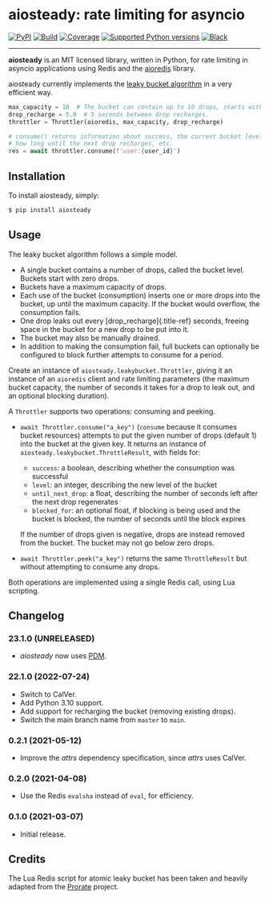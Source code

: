 # aiosteady: rate limiting for asyncio

[![PyPI](https://img.shields.io/pypi/v/aiosteady.svg)](https://pypi.python.org/pypi/aiosteady)
[![Build](https://github.com/Tinche/aiosteady/workflows/CI/badge.svg)](https://github.com/Tinche/aiosteady/actions?workflow=CI)
[![Coverage](https://img.shields.io/endpoint?url=https://gist.githubusercontent.com/Tinche/7feffdcb180b708726b2f03ece5efef4/raw/covbadge.json)](https://github.com/Tinche/aiosteady/actions/workflows/main.yml)
[![Supported Python versions](https://img.shields.io/pypi/pyversions/aiosteady.svg)](https://github.com/Tinche/aiosteady)
[![Black](https://img.shields.io/badge/code%20style-black-000000.svg)](https://github.com/ambv/black)

------------------------------------------------------------------------

**aiosteady** is an MIT licensed library, written in Python, for rate limiting in asyncio applications using Redis and the [aioredis](https://github.com/aio-libs/aioredis) library.

aiosteady currently implements the [leaky bucket algorithm](https://en.wikipedia.org/wiki/Leaky_bucket) in a very efficient way.

```python
max_capacity = 10  # The bucket can contain up to 10 drops, starts with 0
drop_recharge = 5.0  # 5 seconds between drop recharges.
throttler = Throttler(aioredis, max_capacity, drop_recharge)

# consume() returns information about success, the current bucket level,
# how long until the next drop recharges, etc.
res = await throttler.consume(f'user:{user_id}')
```

## Installation

To install aiosteady, simply:

```bash
$ pip install aiosteady
```

## Usage

The leaky bucket algorithm follows a simple model.

- A single bucket contains a number of drops, called the bucket level.
  Buckets start with zero drops.
- Buckets have a maximum capacity of drops.
- Each use of the bucket (consumption) inserts one or more drops into
  the bucket, up until the maximum capacity. If the bucket would
  overflow, the consumption fails.
- One drop leaks out every [drop_recharge]{.title-ref} seconds,
  freeing space in the bucket for a new drop to be put into it.
- The bucket may also be manually drained.
- In addition to making the consumption fail, full buckets can
  optionally be configured to block further attempts to consume for a
  period.

Create an instance of `aiosteady.leakybucket.Throttler`, giving it an
instance of an `aioredis` client and rate limiting parameters (the
maximum bucket capacity, the number of seconds it takes for a drop to
leak out, and an optional blocking duration).

A `Throttler` supports two operations: consuming and peeking.

- `await Throttler.consume("a_key")` (`consume` because it consumes
  bucket resources) attempts to put the given number of drops
  (default 1) into the bucket at the given key. It returns an instance
  of `aiosteady.leakybucket.ThrottleResult`, with fields for:

  -   `success`: a boolean, describing whether the consumption was
      successful
  -   `level`: an integer, describing the new level of the bucket
  -   `until_next_drop`: a float, describing the number of seconds
      left after the next drop regenerates
  -   `blocked_for`: an optional float, if blocking is being used and
      the bucket is blocked, the number of seconds until the block
      expires

  If the number of drops given is negative, drops are instead removed
  from the bucket. The bucket may not go below zero drops.

- `await Throttler.peek("a_key")` returns the same `ThrottleResult`
  but without attempting to consume any drops.

Both operations are implemented using a single Redis call, using Lua scripting.

## Changelog

### 23.1.0 (UNRELEASED)

-   _aiosteady_ now uses [PDM](https://pdm.fming.dev/latest/).

### 22.1.0 (2022-07-24)

- Switch to CalVer.
- Add Python 3.10 support.
- Add support for recharging the bucket (removing existing drops).
- Switch the main branch name from `master` to `main`.

### 0.2.1 (2021-05-12)

- Improve the _attrs_ dependency specification, since _attrs_ uses CalVer.

### 0.2.0 (2021-04-08)

- Use the Redis `evalsha` instead of `eval`, for efficiency.

### 0.1.0 (2021-03-07)

- Initial release.

## Credits

The Lua Redis script for atomic leaky bucket has been taken and heavily adapted from the [Prorate](https://github.com/WeTransfer/prorate) project.
